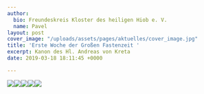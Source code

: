 ```yaml
---
author:
  bio: Freundeskreis Kloster des heiligen Hiob e. V.
  name: Pavel
layout: post
cover_image: "/uploads/assets/pages/aktuelles/cover_image.jpg"
title: 'Erste Woche der Großen Fastenzeit '
excerpt: Kanon des Hl. Andreas von Kreta
date: 2019-03-18 18:11:45 +0000

---
```

![](https://res.cloudinary.com/hiobmon/image/upload/v1552933408/media/2019/DSC_7981-002.jpg)![](https://res.cloudinary.com/hiobmon/image/upload/v1552933436/media/2019/DSC_7997-001.jpg)![](https://res.cloudinary.com/hiobmon/image/upload/v1552933464/media/2019/DSC_7986-001.jpg)![](https://res.cloudinary.com/hiobmon/image/upload/v1552932704/media/2019/DSC_7984-001.jpg)![](https://res.cloudinary.com/hiobmon/image/upload/v1552933568/media/2019/DSC_7989-001.jpg)